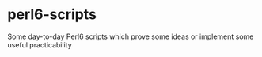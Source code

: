 # perl6-scripts
Some day-to-day Perl6 scripts which prove some ideas or implement some useful practicability
